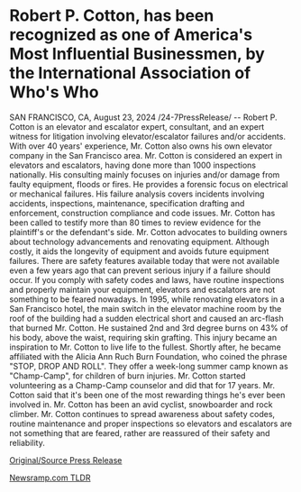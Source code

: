 # Robert P. Cotton, has been recognized as one of America's Most Influential Businessmen, by the International Association of Who's Who

SAN FRANCISCO, CA, August 23, 2024 /24-7PressRelease/ -- Robert P. Cotton is an elevator and escalator expert, consultant, and an expert witness for litigation involving elevator/escalator failures and/or accidents. With over 40 years' experience, Mr. Cotton also owns his own elevator company in the San Francisco area.  Mr. Cotton is considered an expert in elevators and escalators, having done more than 1000 inspections nationally. His consulting mainly focuses on injuries and/or damage from faulty equipment, floods or fires. He provides a forensic focus on electrical or mechanical failures. His failure analysis covers incidents involving accidents, inspections, maintenance, specification drafting and enforcement, construction compliance and code issues. Mr. Cotton has been called to testify more than 80 times to review evidence for the plaintiff's or the defendant's side.  Mr. Cotton advocates to building owners about technology advancements and renovating equipment. Although costly, it aids the longevity of equipment and avoids future equipment failures. There are safety features available today that were not available even a few years ago that can prevent serious injury if a failure should occur. If you comply with safety codes and laws, have routine inspections and properly maintain your equipment, elevators and escalators are not something to be feared nowadays.  In 1995, while renovating elevators in a San Francisco hotel, the main switch in the elevator machine room by the roof of the building had a sudden electrical short and caused an arc-flash that burned Mr. Cotton. He sustained 2nd and 3rd degree burns on 43% of his body, above the waist, requiring skin grafting. This injury became an inspiration to Mr. Cotton to live life to the fullest. Shortly after, he became affiliated with the Alicia Ann Ruch Burn Foundation, who coined the phrase "STOP, DROP AND ROLL". They offer a week-long summer camp known as "Champ-Camp", for children of burn injuries. Mr. Cotton started volunteering as a Champ-Camp counselor and did that for 17 years. Mr. Cotton said that it's been one of the most rewarding things he's ever been involved in. Mr. Cotton has been an avid cyclist, snowboarder and rock climber.  Mr. Cotton continues to spread awareness about safety codes, routine maintenance and proper inspections so elevators and escalators are not something that are feared, rather are reassured of their safety and reliability. 

[Original/Source Press Release](https://www.24-7pressrelease.com/press-release/513665/robert-p-cotton-has-been-recognized-as-one-of-americas-most-influential-businessmen-by-the-international-association-of-whos-who) 

[Newsramp.com TLDR](https://newsramp.com/None) 